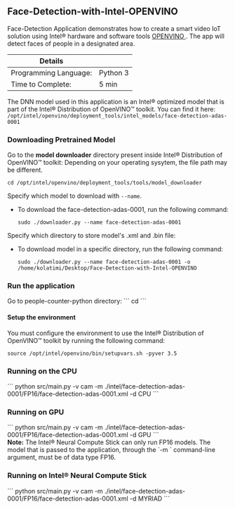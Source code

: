 <h2> Face-Detection-with-Intel-OPENVINO </h2>
Face-Detection Application demonstrates how to create a smart video IoT solution using Intel® hardware and software tools <a href = 'https://docs.openvinotoolkit.org/latest/openvino_docs_install_guides_installing_openvino_windows.html' target = '_blank' > OPENVINO </a> . The app will detect faces of people in a designated area.


  | Details            |              |
|-----------------------|---------------|
| Programming Language: |  Python 3|
| Time to Complete:    |  5 min     |

The DNN model used in this application is an Intel® optimized model that is part of the Intel® Distribution of OpenVINO™ toolkit. You can find it here:
```/opt/intel/openvino/deployment_tools/intel_models/face-detection-adas-0001```

<h3> Downloading Pretrained Model </h3>
Go to the <b>model downloader</b> directory present inside Intel® Distribution of OpenVINO™ toolkit:
Depending on your operating sysytem, the file path may be different.

  ```
  cd /opt/intel/openvino/deployment_tools/tools/model_downloader
  ```
Specify which model to download with `--name`.
- To download the face-detection-adas-0001, run the following command:

  ```
  sudo ./downloader.py --name face-detection-adas-0001
  ```
Specify which directory to store model's .xml and .bin file:
- To download model in a specific directory, run the following command:

  ```
  sudo ./downloader.py --name face-detection-adas-0001 -o /home/kolatimi/Desktop/Face-Detection-with-Intel-OPENVINO
  ```

<h3> Run the application </h3>
Go to people-counter-python directory:
```
cd <Face-Detection-with-Intel-OPENVINO_directory>
```
<h4> Setup the environment </h4>

You must configure the environment to use the Intel® Distribution of OpenVINO™ toolkit by running the following command:
```
source /opt/intel/openvino/bin/setupvars.sh -pyver 3.5 
```
<h3> Running on the CPU </h3>
```
python src/main.py -v cam -m ./intel/face-detection-adas-0001/FP16/face-detection-adas-0001.xml -d CPU
```
<h3> Running on GPU </h3>
```
python src/main.py -v cam -m ./intel/face-detection-adas-0001/FP16/face-detection-adas-0001.xml -d GPU
```
<br>
<b>Note:</b> The Intel® Neural Compute Stick can only run FP16 models. The model that is passed to the application, through the `-m <path_to_model>` command-line argument, must be of data type FP16.<br>

<h3> Running on Intel® Neural Compute Stick </h3>
```
python src/main.py -v cam -m ./intel/face-detection-adas-0001/FP16/face-detection-adas-0001.xml -d MYRIAD
```
